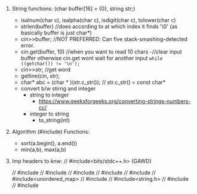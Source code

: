 1. String functions: (char buffer[16] = {0}, string str;)
	- isalnum(char c), isalpha(char c), isdigit(char c), tolower(char c)
	- strlen(buffer) //does according to at which index it finds '\0' (as basically buffer is just char*)
	- cin>>buffer; //NOT PREFERRED: Can five stack-smashing-detected error.
	- cin.get(buffer, 10) //when you want to read 10 chars 
		-//clear input buffer otherwise cin.get wont wait for another input
    	`while ((getchar()) != '\n');`
	- cin>>str; //get word
	- getline(cin, str);
	- char* abc = (char * )(str.c_str()); // str.c_str() = const char*
	- convert b/w stirng and integer
		- string to integer
			- https://www.geeksforgeeks.org/converting-strings-numbers-cc/
		- integer to string
			- to_string(int)

2. Algorithm (#include<algorithm>) Functions: 
	- sort(a.begin(), a.end())
	- min(a,b), max(a,b)

2. Imp headers to knw:
	// #include<bits/stdc++.h> (GAWD)

	// #include<iostream>
	// #include<vector>
	// #include<stack>
	// #include<queue>
	// #include<map>
	// #include<unordered_map>
	// #include<string>
	// #include<string.h>
	// #include <list>
	// #include<algorithm>